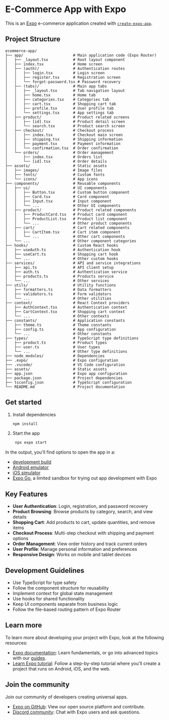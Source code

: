 # E-Commerce App with Expo

This is an [Expo](https://expo.dev) e-commerce application created with [`create-expo-app`](https://www.npmjs.com/package/create-expo-app).

## Project Structure

```
ecommerce-app/
├── app/                      # Main application code (Expo Router)
│   ├── _layout.tsx           # Root layout component
│   ├── index.tsx             # Home screen
│   ├── (auth)/               # Authentication routes
│   │   ├── login.tsx         # Login screen
│   │   ├── register.tsx      # Registration screen
│   │   └── forgot-password.tsx # Password recovery
│   ├── (tabs)/               # Main app tabs
│   │   ├── _layout.tsx       # Tab navigation layout
│   │   ├── home.tsx          # Home tab
│   │   ├── categories.tsx    # Categories tab
│   │   ├── cart.tsx          # Shopping cart tab
│   │   ├── profile.tsx       # User profile tab
│   │   └── settings.tsx      # App settings tab
│   ├── product/              # Product related screens
│   │   ├── [id].tsx          # Product detail screen
│   │   └── search.tsx        # Product search screen
│   ├── checkout/             # Checkout process
│   │   ├── index.tsx         # Checkout main screen
│   │   ├── shipping.tsx      # Shipping information
│   │   ├── payment.tsx       # Payment information
│   │   └── confirmation.tsx  # Order confirmation
│   └── orders/               # Order management
│       ├── index.tsx         # Orders list
│       └── [id].tsx          # Order details
├── assets/                   # Static assets
│   ├── images/               # Image files
│   ├── fonts/                # Custom fonts
│   └── icons/                # App icons
├── components/               # Reusable components
│   ├── ui/                   # UI components
│   │   ├── Button.tsx        # Custom button component
│   │   ├── Card.tsx          # Card component
│   │   ├── Input.tsx         # Input component
│   │   └── ...               # Other UI components
│   ├── product/              # Product related components
│   │   ├── ProductCard.tsx   # Product card component
│   │   ├── ProductList.tsx   # Product list component
│   │   └── ...               # Other product components
│   ├── cart/                 # Cart related components
│   │   ├── CartItem.tsx      # Cart item component
│   │   └── ...               # Other cart components
│   └── ...                   # Other component categories
├── hooks/                    # Custom React hooks
│   ├── useAuth.ts            # Authentication hook
│   ├── useCart.ts            # Shopping cart hook
│   └── ...                   # Other custom hooks
├── services/                 # API and service integrations
│   ├── api.ts                # API client setup
│   ├── auth.ts               # Authentication service
│   ├── products.ts           # Products service
│   └── ...                   # Other services
├── utils/                    # Utility functions
│   ├── formatters.ts         # Data formatters
│   ├── validators.ts         # Form validators
│   └── ...                   # Other utilities
├── context/                  # React Context providers
│   ├── AuthContext.tsx       # Authentication context
│   ├── CartContext.tsx       # Shopping cart context
│   └── ...                   # Other contexts
├── constants/                # Application constants
│   ├── theme.ts              # Theme constants
│   ├── config.ts             # App configuration
│   └── ...                   # Other constants
├── types/                    # TypeScript type definitions
│   ├── product.ts            # Product types
│   ├── user.ts               # User types
│   └── ...                   # Other type definitions
├── node_modules/             # Dependencies
├── .expo/                    # Expo configuration
├── .vscode/                  # VS Code configuration
├── assets/                   # Static assets
├── app.json                  # Expo app configuration
├── package.json              # Project dependencies
├── tsconfig.json             # TypeScript configuration
└── README.md                 # Project documentation
```

## Get started

1. Install dependencies

   ```bash
   npm install
   ```

2. Start the app

   ```bash
    npx expo start
   ```

In the output, you'll find options to open the app in a:

- [development build](https://docs.expo.dev/develop/development-builds/introduction/)
- [Android emulator](https://docs.expo.dev/workflow/android-studio-emulator/)
- [iOS simulator](https://docs.expo.dev/workflow/ios-simulator/)
- [Expo Go](https://expo.dev/go), a limited sandbox for trying out app development with Expo

## Key Features

- **User Authentication**: Login, registration, and password recovery
- **Product Browsing**: Browse products by category, search, and view details
- **Shopping Cart**: Add products to cart, update quantities, and remove items
- **Checkout Process**: Multi-step checkout with shipping and payment options
- **Order Management**: View order history and track current orders
- **User Profile**: Manage personal information and preferences
- **Responsive Design**: Works on mobile and tablet devices

## Development Guidelines

- Use TypeScript for type safety
- Follow the component structure for reusability
- Implement context for global state management
- Use hooks for shared functionality
- Keep UI components separate from business logic
- Follow the file-based routing pattern of Expo Router

## Learn more

To learn more about developing your project with Expo, look at the following resources:

- [Expo documentation](https://docs.expo.dev/): Learn fundamentals, or go into advanced topics with our [guides](https://docs.expo.dev/guides).
- [Learn Expo tutorial](https://docs.expo.dev/tutorial/introduction/): Follow a step-by-step tutorial where you'll create a project that runs on Android, iOS, and the web.

## Join the community

Join our community of developers creating universal apps.

- [Expo on GitHub](https://github.com/expo/expo): View our open source platform and contribute.
- [Discord community](https://chat.expo.dev): Chat with Expo users and ask questions.
